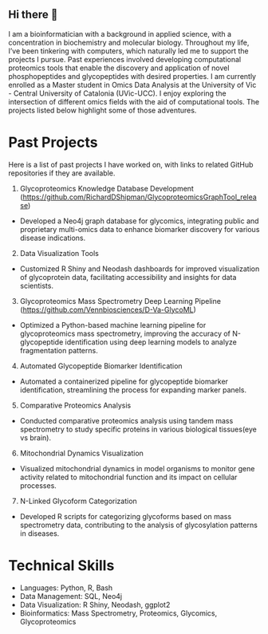 ## Hi there 👋

<!--
**RichardDShipman/RichardDShipman** is a ✨ _special_ ✨ repository because its `README.md` (this file) appears on your GitHub profile.
-->

I am a bioinformatician with a background in applied science, with a concentration in biochemistry and molecular biology. Throughout my life, I’ve been tinkering with computers, which naturally led me to support the projects I pursue. Past experiences involved developing computational proteomics tools that enable the discovery and application of novel phosphopeptides and glycopeptides with desired properties.  I am currently enrolled as a Master student in Omics Data Analysis at the University of Vic - Central University of Catalonia (UVic-UCC). I enjoy exploring the intersection of different omics fields with the aid of computational tools. The projects listed below highlight some of those adventures.

# Past Projects

Here is a list of past projects I have worked on, with links to related GitHub repositories if they are available. 

1.	Glycoproteomics Knowledge Database Development (https://github.com/RichardDShipman/GlycoproteomicsGraphTool_release)
- Developed a Neo4j graph database for glycomics, integrating public and proprietary multi-omics data to enhance biomarker discovery for various disease indications.
2.	Data Visualization Tools
- Customized R Shiny and Neodash dashboards for improved visualization of glycoprotein data, facilitating accessibility and insights for data scientists.
3.	Glycoproteomics Mass Spectrometry Deep Learning Pipeline (https://github.com/Vennbiosciences/D-Va-GlycoML)
- Optimized a Python-based machine learning pipeline for glycoproteomics mass spectrometry, improving the accuracy of N-glycopeptide identification using deep learning models to analyze fragmentation patterns.
4.	Automated Glycopeptide Biomarker Identification
-	Automated a containerized pipeline for glycopeptide biomarker identification, streamlining the process for expanding marker panels.
5.	Comparative Proteomics Analysis
-	Conducted comparative proteomics analysis using tandem mass spectrometry to study specific proteins in various biological tissues(eye vs brain).
6.	Mitochondrial Dynamics Visualization
- Visualized mitochondrial dynamics in model organisms to monitor gene activity related to mitochondrial function and its impact on cellular processes.
7.	N-Linked Glycoform Categorization
- Developed R scripts for categorizing glycoforms based on mass spectrometry data, contributing to the analysis of glycosylation patterns in diseases.
  
# Technical Skills

- Languages: Python, R, Bash
- Data Management: SQL, Neo4j
- Data Visualization: R Shiny, Neodash, ggplot2
- Bioinformatics: Mass Spectrometry, Proteomics, Glycomics, Glycoproteomics
